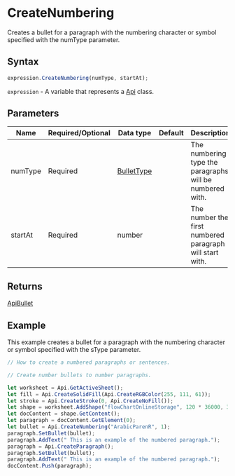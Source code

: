 # CreateNumbering

Creates a bullet for a paragraph with the numbering character or symbol specified with the numType parameter.

## Syntax

```javascript
expression.CreateNumbering(numType, startAt);
```

`expression` - A variable that represents a [Api](../Api.md) class.

## Parameters

| **Name** | **Required/Optional** | **Data type** | **Default** | **Description** |
| ------------- | ------------- | ------------- | ------------- | ------------- |
| numType | Required | [BulletType](../../Enumeration/BulletType.md) |  | The numbering type the paragraphs will be numbered with. |
| startAt | Required | number |  | The number the first numbered paragraph will start with. |

## Returns

[ApiBullet](../../ApiBullet/ApiBullet.md)

## Example

This example creates a bullet for a paragraph with the numbering character or symbol specified with the sType parameter.

```javascript editor-xlsx
// How to create a numbered paragraphs or sentences.

// Create number bullets to number paragraphs.

let worksheet = Api.GetActiveSheet();
let fill = Api.CreateSolidFill(Api.CreateRGBColor(255, 111, 61));
let stroke = Api.CreateStroke(0, Api.CreateNoFill());
let shape = worksheet.AddShape("flowChartOnlineStorage", 120 * 36000, 35 * 36000, fill, stroke, 0, 2 * 36000, 0, 3 * 36000);
let docContent = shape.GetContent();
let paragraph = docContent.GetElement(0);
let bullet = Api.CreateNumbering("ArabicParenR", 1);
paragraph.SetBullet(bullet);
paragraph.AddText(" This is an example of the numbered paragraph.");
paragraph = Api.CreateParagraph();
paragraph.SetBullet(bullet);
paragraph.AddText(" This is an example of the numbered paragraph.");
docContent.Push(paragraph);
```
